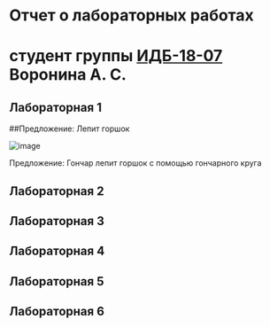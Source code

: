 # Отчет о лабораторных работах
# студент группы [ИДБ-18-07]() Воронина А. С.

## Лабораторная 1

##Предложение: Лепит горшок

![image](https://user-images.githubusercontent.com/89846299/133989648-e013ee6d-3c7f-4d13-ac66-e6c35487813b.png)

Предложение: Гончар лепит горшок с помощью гончарного круга


## Лабораторная 2

## Лабораторная 3

## Лабораторная 4

## Лабораторная 5

## Лабораторная 6
